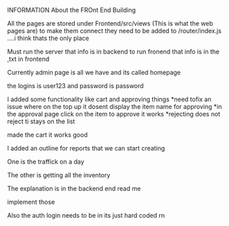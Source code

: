 INFORMATION About the FROnt End Building 

All the pages are stored under Frontend/src/views  (This is what the web pages are)
to make them connect they need to be added to /router/index.js ....i think thats the only place

Must run the server that info is in backend 
to run fronend that info is in the ,txt in frontend 

Currently admin page is all we have and its called homepage

the logins is user123   and password is password 

I added some functionality like cart and approving things
*need tofix an issue where on the top up it dosent display the item name for approving 
*in the approval page click on the item to approve it works 
*rejecting does not reject ti stays on the list 

made the cart it works good

I added an outline for reports that we can start creating 

One is the traffick on a day 

The other is getting all the inventory 

The explanation is in the backend end read me 

implement those

Also the auth login needs to be in its just hard coded rn 
